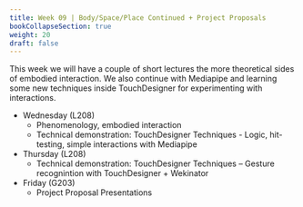 ```yaml
---
title: Week 09 | Body/Space/Place Continued + Project Proposals
bookCollapseSection: true
weight: 20
draft: false
---
```


This week we will have a couple of short lectures the more theoretical sides of embodied interaction. We also continue with Mediapipe and learning some new techniques inside TouchDesigner for experimenting with interactions.

- Wednesday (L208)
  - Phenomenology, embodied interaction
  - Technical demonstration: TouchDesigner Techniques - Logic, hit-testing, simple interactions with Mediapipe
- Thursday (L208)
  - Technical demonstration: TouchDesigner Techniques – Gesture recognintion with TouchDesigner + Wekinator
- Friday (G203)
  - Project Proposal Presentations


